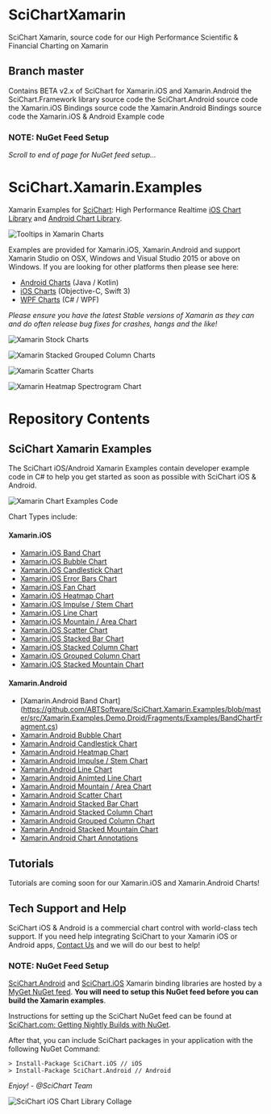 
# SciChartXamarin
SciChart Xamarin, source code for our High Performance Scientific &amp; Financial Charting on Xamarin

## Branch master

Contains BETA v2.x of SciChart for Xamarin.iOS and Xamarin.Android 
 the SciChart.Framework library source code
 the SciChart.Android source code 
 the Xamarin.iOS Bindings source code
 the Xamarin.Android Bindings source code
 the Xamarin.iOS & Android Example code 
 
### NOTE: NuGet Feed Setup 

*Scroll to end of page for NuGet feed setup...*

# SciChart.Xamarin.Examples

Xamarin Examples for [SciChart](https://www.scichart.com): High Performance Realtime [iOS Chart Library](https://www.scichart.com/ios-chart-features) and [Android Chart Library](https://www.scichart.com/ios-chart-features).

![Tooltips in Xamarin Charts](https://www.scichart.com/wp-content/uploads/2017/06/Xamarin-RolloverModifier-Tooltips.png)

Examples are provided for Xamarin.iOS, Xamarin.Android and support Xamarin Studio on OSX, Windows and Visual Studio 2015 or above on Windows. If you are looking for other platforms then please see here:

* [Android Charts](https://github.com/ABTSoftware/SciChart.Android.Examples) (Java / Kotlin)
* [iOS Charts](https://github.com/ABTSoftware/SciChart.iOS.Examples) (Objective-C, Swift 3)
* [WPF Charts](https://github.com/ABTSoftware/SciChart.WPF.Examples) (C# / WPF)

_Please ensure you have the latest Stable versions of Xamarin as they can and do often release bug fixes for crashes, hangs and the like!_

![Xamarin Stock Charts](https://www.scichart.com/wp-content/uploads/2017/06/Xamarin-Realtime-Ticking-Stock-Chart.png)

![Xamarin Stacked Grouped Column Charts](https://www.scichart.com/wp-content/uploads/2017/06/Xamarin-Stacked-Column-Side-by-Side-Chart.png)

![Xamarin Scatter Charts](https://www.scichart.com/wp-content/uploads/2017/06/Xamarin-Scatter-Chart-1.png)

![Xamarin Heatmap Spectrogram Chart](https://www.scichart.com/wp-content/uploads/2017/06/Xamarin-Heatmap-Chart-.png)

# Repository Contents

## SciChart Xamarin Examples

The SciChart iOS/Android Xamarin Examples contain developer example code in C# to help you get started as soon as possible with SciChart iOS & Android. 

![Xamarin Chart Examples Code](https://www.scichart.com/wp-content/uploads/2017/06/SciChart-Xamarin-iOS-Simulator-Home.png)

Chart Types include:

#### Xamarin.iOS

* [Xamarin.iOS Band Chart](https://github.com/ABTSoftware/SciChart.Xamarin.Examples/blob/master/src/Xamarin.Examples.Demo.iOS/Views/Examples/BandChartView.cs)
* [Xamarin.iOS Bubble Chart](https://github.com/ABTSoftware/SciChart.Xamarin.Examples/blob/master/src/Xamarin.Examples.Demo.iOS/Views/Examples/BubbleChartView.cs)
* [Xamarin.iOS Candlestick Chart](https://github.com/ABTSoftware/SciChart.Xamarin.Examples/blob/master/src/Xamarin.Examples.Demo.iOS/Views/Examples/CandlestickChartView.cs)
* [Xamarin.iOS Error Bars Chart](https://github.com/ABTSoftware/SciChart.Xamarin.Examples/blob/master/src/Xamarin.Examples.Demo.iOS/Views/Examples/ErrorBarsChartView.cs)
* [Xamarin.iOS Fan Chart](https://github.com/ABTSoftware/SciChart.Xamarin.Examples/blob/master/src/Xamarin.Examples.Demo.iOS/Views/Examples/FanChartView.cs)
* [Xamarin.iOS Heatmap Chart](https://github.com/ABTSoftware/SciChart.Xamarin.Examples/blob/master/src/Xamarin.Examples.Demo.iOS/Views/Examples/HeatmapChartView.cs)
* [Xamarin.iOS Impulse / Stem Chart](https://github.com/ABTSoftware/SciChart.Xamarin.Examples/blob/master/src/Xamarin.Examples.Demo.iOS/Views/Examples/ImpulseChartView.cs)
* [Xamarin.iOS Line Chart](https://github.com/ABTSoftware/SciChart.Xamarin.Examples/blob/master/src/Xamarin.Examples.Demo.iOS/Views/Examples/LineChartView.cs)
* [Xamarin.iOS Mountain / Area Chart](https://github.com/ABTSoftware/SciChart.Xamarin.Examples/blob/master/src/Xamarin.Examples.Demo.iOS/Views/Examples/MountainChartView.cs)
* [Xamarin.iOS Scatter Chart](https://github.com/ABTSoftware/SciChart.Xamarin.Examples/blob/master/src/Xamarin.Examples.Demo.iOS/Views/Examples/ScatterChartView.cs)
* [Xamarin.iOS Stacked Bar Chart](https://github.com/ABTSoftware/SciChart.Xamarin.Examples/blob/master/src/Xamarin.Examples.Demo.iOS/Views/Examples/StackedBarChartView.cs)
* [Xamarin.iOS Stacked Column Chart](https://github.com/ABTSoftware/SciChart.Xamarin.Examples/blob/master/src/Xamarin.Examples.Demo.iOS/Views/Examples/StackedColumnChartView.cs)
* [Xamarin.iOS Grouped Column Chart](https://github.com/ABTSoftware/SciChart.Xamarin.Examples/blob/master/src/Xamarin.Examples.Demo.iOS/Views/Examples/StackedColumnSideBySideView.cs)
* [Xamarin.iOS Stacked Mountain Chart](https://github.com/ABTSoftware/SciChart.Xamarin.Examples/blob/master/src/Xamarin.Examples.Demo.iOS/Views/Examples/StackedMountainChartView.cs)

#### Xamarin.Android

* [Xamarin.Android Band Chart] (https://github.com/ABTSoftware/SciChart.Xamarin.Examples/blob/master/src/Xamarin.Examples.Demo.Droid/Fragments/Examples/BandChartFragment.cs) 
* [Xamarin.Android Bubble Chart](https://github.com/ABTSoftware/SciChart.Xamarin.Examples/blob/master/src/Xamarin.Examples.Demo.Droid/Fragments/Examples/BubbleChartFragment.cs)
* [Xamarin.Android Candlestick Chart](https://github.com/ABTSoftware/SciChart.Xamarin.Examples/blob/master/src/Xamarin.Examples.Demo.Droid/Fragments/Examples/CandlestickChartFragment.cs)
* [Xamarin.Android Heatmap Chart](https://github.com/ABTSoftware/SciChart.Xamarin.Examples/blob/master/src/Xamarin.Examples.Demo.Droid/Fragments/Examples/HeatmapChartFragment.cs)
* [Xamarin.Android Impulse / Stem Chart](https://github.com/ABTSoftware/SciChart.Xamarin.Examples/blob/master/src/Xamarin.Examples.Demo.Droid/Fragments/Examples/ImpulseChartFragment.cs)
* [Xamarin.Android Line Chart](https://github.com/ABTSoftware/SciChart.Xamarin.Examples/blob/master/src/Xamarin.Examples.Demo.Droid/Fragments/Examples/LineChartFragment.cs)
* [Xamarin.Android Animted Line Chart](https://github.com/ABTSoftware/SciChart.Xamarin.Examples/blob/master/src/Xamarin.Examples.Demo.Droid/Fragments/Examples/AnimatingLineChartFragment.cs)
* [Xamarin.Android Mountain / Area Chart](https://github.com/ABTSoftware/SciChart.Xamarin.Examples/blob/master/src/Xamarin.Examples.Demo.Droid/Fragments/Examples/MountainChartFragment.cs)
* [Xamarin.Android Scatter Chart](https://github.com/ABTSoftware/SciChart.Xamarin.Examples/blob/master/src/Xamarin.Examples.Demo.Droid/Fragments/Examples/ScatterChartFragment.cs)
* [Xamarin.Android Stacked Bar Chart](https://github.com/ABTSoftware/SciChart.Xamarin.Examples/blob/master/src/Xamarin.Examples.Demo.Droid/Fragments/Examples/StackedBarChartFragment.cs)
* [Xamarin.Android Stacked Column Chart](https://github.com/ABTSoftware/SciChart.Xamarin.Examples/blob/master/src/Xamarin.Examples.Demo.Droid/Fragments/Examples/StackedColumnChartFragment.cs)
* [Xamarin.Android Grouped Column Chart](https://github.com/ABTSoftware/SciChart.Xamarin.Examples/blob/master/src/Xamarin.Examples.Demo.Droid/Fragments/Examples/StackedColumnSideBySideFragment.cs)
* [Xamarin.Android Stacked Mountain Chart](https://github.com/ABTSoftware/SciChart.Xamarin.Examples/blob/master/src/Xamarin.Examples.Demo.Droid/Fragments/Examples/StackedMountainChartFragment.cs)
* [Xamarin.Android Chart Annotations](https://github.com/ABTSoftware/SciChart.Xamarin.Examples/blob/master/src/Xamarin.Examples.Demo.Droid/Fragments/Examples/InteractionWithAnnotationsFragment.cs)

## Tutorials

Tutorials are coming soon for our Xamarin.iOS and Xamarin.Android Charts! 

## Tech Support and Help 

SciChart iOS & Android is a commercial chart control with world-class tech support. If you need help integrating SciChart to your Xamarin iOS or Android apps, [Contact Us](https://www.scichart.com/contact-us) and we will do our best to help! 

### NOTE: NuGet Feed Setup 

[SciChart.Android](https://www.myget.org/feed/abtsoftware/package/nuget/SciChart.Android) and [SciChart.iOS](https://www.myget.org/feed/abtsoftware/package/nuget/SciChart.iOS) Xamarin binding libraries are hosted by a [MyGet NuGet feed](https://www.myget.org/gallery/abtsoftware). **You will need to setup this NuGet feed before you can build the Xamarin examples**. 

Instructions for setting up the SciChart NuGet feed can be found at [SciChart.com: Getting Nightly Builds with NuGet](http://support.scichart.com/index.php?/Knowledgebase/Article/View/17232/37/getting-nightly-builds-with-nuget). 

After that, you can include SciChart packages in your application with the following NuGet Command:

```
> Install-Package SciChart.iOS // iOS
> Install-Package SciChart.Android // Android
```

*Enjoy! - @SciChart Team*

![SciChart iOS Chart Library Collage](https://www.scichart.com/wp-content/uploads/2017/04/ios-chart-examples-collage-perspective.jpg)

